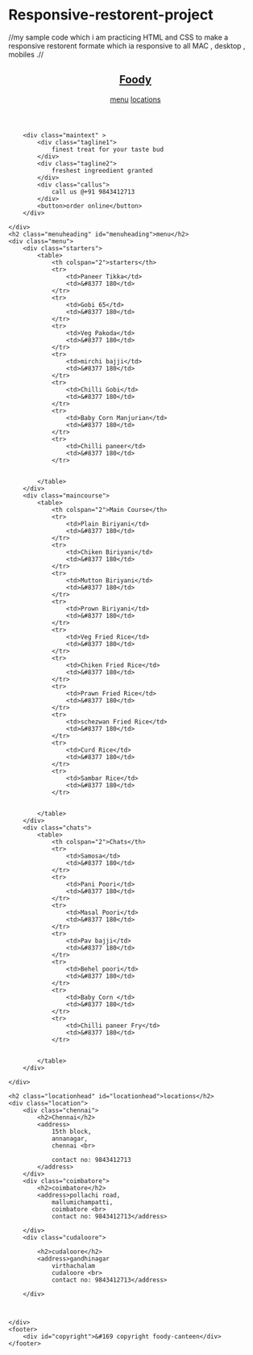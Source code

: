 # Responsive-restorent-project
//my sample code which i am practicing HTML and CSS to make a responsive restorent formate which ia responsive to all MAC , desktop , mobiles .//
<!DOCTYPE html>
<html lang="en">
<head>
    <meta charset="UTF-8">
    <meta http-equiv="X-UA-Compatible" content="IE=edge">
    <meta name="viewport" content="width=device-width, initial-scale=1.0">
    <link rel="stylesheet" href="css/style.css">
    <link rel="stylesheet" href="https://cdnjs.cloudflare.com/ajax/libs/font-awesome/6.2.1/css/all.min.css">
    <title>foody-canteen of hicet</title>
</head>
<body>
    <div class="landing" >
        <header>
            <a href="index.html" id="logo"><h2><i class="fa-solid fa-bowl-rice"></i> Foody</h2></a>
            <nav>
                <a href="#menuheading"><i class="fa-solid fa-bars"></i>  menu</a>
                <a href="#locationhead"><i class="fa-solid fa-location-dot"></i> locations</a>
            </nav>
        </header>
  
        <div class="maintext" >
            <div class="tagline1">
                finest treat for your taste bud
            </div>
            <div class="tagline2">
                freshest ingreedient granted
            </div>
            <div class="callus">
                call us @+91 9843412713
            </div>
            <button>order online</button>
        </div>
      
    </div>
    <h2 class="menuheading" id="menuheading">menu</h2>
    <div class="menu">
        <div class="starters">
            <table>
                <th colspan="2">starters</th>
                <tr>
                    <td>Paneer Tikka</td>
                    <td>&#8377 180</td>
                </tr>
                <tr>
                    <td>Gobi 65</td>
                    <td>&#8377 180</td>
                </tr>
                <tr>
                    <td>Veg Pakoda</td>
                    <td>&#8377 180</td>
                </tr>
                <tr>
                    <td>mirchi bajji</td>
                    <td>&#8377 180</td>
                </tr>
                <tr>
                    <td>Chilli Gobi</td>
                    <td>&#8377 180</td>
                </tr>
                <tr>
                    <td>Baby Corn Manjurian</td>
                    <td>&#8377 180</td>
                </tr>
                <tr>
                    <td>Chilli paneer</td>
                    <td>&#8377 180</td>
                </tr>


            </table>
        </div>
        <div class="maincourse">
            <table>
                <th colspan="2">Main Course</th>
                <tr>
                    <td>Plain Biriyani</td>
                    <td>&#8377 180</td>
                </tr>
                <tr>
                    <td>Chiken Biriyani</td>
                    <td>&#8377 180</td>
                </tr>
                <tr>
                    <td>Mutton Biriyani</td>
                    <td>&#8377 180</td>
                </tr>
                <tr>
                    <td>Prown Biriyani</td>
                    <td>&#8377 180</td>
                </tr>
                <tr>
                    <td>Veg Fried Rice</td>
                    <td>&#8377 180</td>
                </tr>
                <tr>
                    <td>Chiken Fried Rice</td>
                    <td>&#8377 180</td>
                </tr>
                <tr>
                    <td>Prawn Fried Rice</td>
                    <td>&#8377 180</td>
                </tr>
                <tr>
                    <td>schezwan Fried Rice</td>
                    <td>&#8377 180</td>
                </tr>
                <tr>
                    <td>Curd Rice</td>
                    <td>&#8377 180</td>
                </tr>
                <tr>
                    <td>Sambar Rice</td>
                    <td>&#8377 180</td>
                </tr>


            </table>
        </div>
        <div class="chats">
            <table>
                <th colspan="2">Chats</th>
                <tr>
                    <td>Samosa</td>
                    <td>&#8377 180</td>
                </tr>
                <tr>
                    <td>Pani Poori</td>
                    <td>&#8377 180</td>
                </tr>
                <tr>
                    <td>Masal Poori</td>
                    <td>&#8377 180</td>
                </tr>
                <tr>
                    <td>Pav bajji</td>
                    <td>&#8377 180</td>
                </tr>
                <tr>
                    <td>Behel poori</td>
                    <td>&#8377 180</td>
                </tr>
                <tr>
                    <td>Baby Corn </td>
                    <td>&#8377 180</td>
                </tr>
                <tr>
                    <td>Chilli paneer Fry</td>
                    <td>&#8377 180</td>
                </tr>


            </table>
        </div>

    </div>

    <h2 class="locationhead" id="locationhead">locations</h2>
    <div class="location">
        <div class="chennai">
            <h2>Chennai</h2>
            <address>
                15th block,
                annanagar,
                chennai <br>

                contact no: 9843412713
            </address>
        </div>
        <div class="coimbatore">
            <h2>coimbatore</h2>
            <address>pollachi road,
                mallumichampatti,
                coimbatore <br>
                contact no: 9843412713</address>
            
        </div>
        <div class="cudaloore">

            <h2>cudaloore</h2>
            <address>gandhinagar
                virthachalam
                cudaloore <br>
                contact no: 9843412713</address>
            
        </div>
        


    </div>
    <footer>
        <div id="copyright">&#169 copyright foody-canteen</div>
    </footer>
    
</body>
</html>

